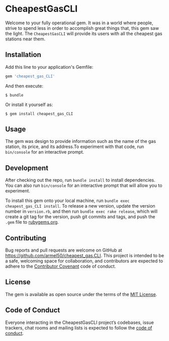 # CheapestGasCLI

Welcome to your fully operational gem. It was in a world where people, strive to spend less in order to accomplish great things that, this gem saw the light. The `CheapestGasCLI` will provide its users with all the cheapest gas stations near them.  

## Installation

Add this line to your application's Gemfile:

```ruby
gem 'cheapest_gas_CLI'
```

And then execute:

    $ bundle

Or install it yourself as:

    $ gem install cheapest_gas_CLI

## Usage

The gem was design to provide information such as the name of the gas station, its price, and its address.To experiment with that code, run `bin/console` for an interactive prompt.

## Development

After checking out the repo, run `bundle install` to install dependencies. You can also run `bin/console` for an interactive prompt that will allow you to experiment.

To install this gem onto your local machine, run `bundle exec cheapest_gas_CLI install`. To release a new version, update the version number in `version.rb`, and then run `bundle exec rake release`, which will create a git tag for the version, push git commits and tags, and push the `.gem` file to [rubygems.org](https://rubygems.org).

## Contributing

Bug reports and pull requests are welcome on GitHub at https://github.com/armel50/cheapest_gas.CLI. This project is intended to be a safe, welcoming space for collaboration, and contributors are expected to adhere to the [Contributor Covenant](http://contributor-covenant.org) code of conduct.

## License

The gem is available as open source under the terms of the [MIT License](https://opensource.org/licenses/MIT).

## Code of Conduct

Everyone interacting in the CheapestGasCLI project’s codebases, issue trackers, chat rooms and mailing lists is expected to follow the [code of conduct](https://github.com/armel50/cheapest_gas.CLI/blob/master/CODE_OF_CONDUCT.md).

